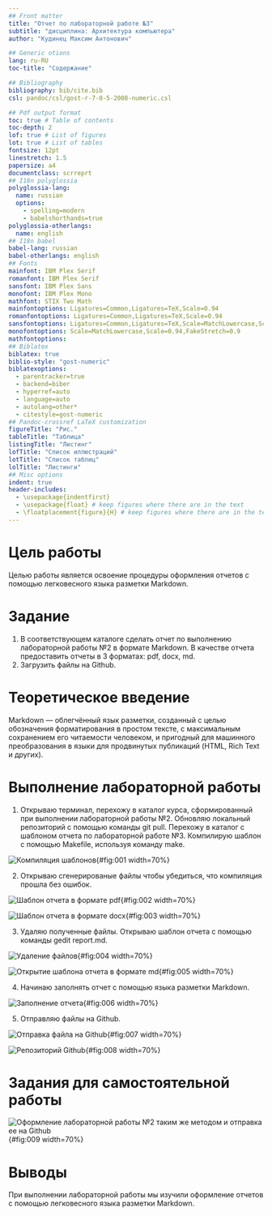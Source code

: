 ```yaml
---
## Front matter
title: "Отчет по лабораторной работе №3"
subtitle: "дисциплина: Архитектура компьютера"
author: "Кудинец Максим Антонович"

## Generic otions
lang: ru-RU
toc-title: "Содержание"

## Bibliography
bibliography: bib/cite.bib
csl: pandoc/csl/gost-r-7-0-5-2008-numeric.csl

## Pdf output format
toc: true # Table of contents
toc-depth: 2
lof: true # List of figures
lot: true # List of tables
fontsize: 12pt
linestretch: 1.5
papersize: a4
documentclass: scrreprt
## I18n polyglossia
polyglossia-lang:
  name: russian
  options:
	- spelling=modern
	- babelshorthands=true
polyglossia-otherlangs:
  name: english
## I18n babel
babel-lang: russian
babel-otherlangs: english
## Fonts
mainfont: IBM Plex Serif
romanfont: IBM Plex Serif
sansfont: IBM Plex Sans
monofont: IBM Plex Mono
mathfont: STIX Two Math
mainfontoptions: Ligatures=Common,Ligatures=TeX,Scale=0.94
romanfontoptions: Ligatures=Common,Ligatures=TeX,Scale=0.94
sansfontoptions: Ligatures=Common,Ligatures=TeX,Scale=MatchLowercase,Scale=0.94
monofontoptions: Scale=MatchLowercase,Scale=0.94,FakeStretch=0.9
mathfontoptions:
## Biblatex
biblatex: true
biblio-style: "gost-numeric"
biblatexoptions:
  - parentracker=true
  - backend=biber
  - hyperref=auto
  - language=auto
  - autolang=other*
  - citestyle=gost-numeric
## Pandoc-crossref LaTeX customization
figureTitle: "Рис."
tableTitle: "Таблица"
listingTitle: "Листинг"
lofTitle: "Список иллюстраций"
lotTitle: "Список таблиц"
lolTitle: "Листинги"
## Misc options
indent: true
header-includes:
  - \usepackage{indentfirst}
  - \usepackage{float} # keep figures where there are in the text
  - \floatplacement{figure}{H} # keep figures where there are in the text
---
```


# Цель работы

Целью работы является освоение процедуры оформления отчетов с помощью легковесного языка разметки Markdown.

# Задание

1. В соответствующем каталоге сделать отчет по выполнению лабораторной работы №2 в формате Markdown. В качестве отчета предоставить отчеты в 3 форматах: pdf, docx, md.
2. Загрузить файлы на Github.

# Теоретическое введение

Markdown — облегчённый язык разметки, созданный с целью обозначения форматирования в простом тексте, с максимальным сохранением его читаемости человеком, и пригодный для машинного преобразования в языки для продвинутых публикаций (HTML, Rich Text и других). 

# Выполнение лабораторной работы

1. Открываю терминал, перехожу в каталог курса, сформированный при выполнении лабораторной работы №2. Обновляю локальный репозиторий с помощью команды git pull. Перехожу в каталог с шаблоном отчета по лабораторной работе №3. Компилирую шаблон с помощью Makefile, используя команду make.

![Компиляция шаблонов](image/img01.png){#fig:001 width=70%}

2. Открываю сгенерированые файлы чтобы убедиться, что компиляция прошла без ошибок.

![Шаблон отчета в формате pdf](image/img02.png){#fig:002 width=70%}

![Шаблон отчета в формате docx](image/img03.png){#fig:003 width=70%}

3. Удаляю полученные файлы. Открываю шаблон отчета с помощью команды gedit report.md. 

![Удаление файлов](image/imgDel.png){#fig:004 width=70%}

![Открытие шаблона отчета в формате md](image/img04.png){#fig:005 width=70%}

4. Начинаю заполнять отчет с помощью языка разметки Markdown. 

![Заполнение отчета](image/img05.png){#fig:006 width=70%}

5. Отправляю файлы на Github.

![Отправка файла на Github](image/img06.png){#fig:007 width=70%}

![Репозиторий Github](image/img07.png){#fig:008 width=70%}

# Задания для самостоятельной работы

![Оформление лабораторной работы №2 таким же методом и отправка ее на Github](image/img09.png){#fig:009 width=70%}


# Выводы

При выполнении лабораторной работы мы изучили оформление отчетов с помощью легковесного языка разметки Markdown. 

